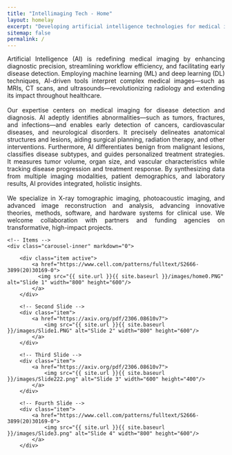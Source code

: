 ```yaml
---
title: "Intellimaging Tech - Home"
layout: homelay
excerpt: "Developing artificial intelligence technologies for medical imaging"
sitemap: false
permalink: /
---
```

<p style="text-align: justify;">Artificial Intelligence (AI) is redefining medical imaging by enhancing diagnostic precision, streamlining workflow efficiency, and facilitating early disease detection. Employing machine learning (ML) and deep learning (DL) techniques, AI-driven tools interpret complex medical images—such as MRIs, CT scans, and ultrasounds—revolutionizing radiology and extending its impact throughout healthcare.<br/>
<br/>
Our expertise centers on medical imaging for disease detection and diagnosis. AI adeptly identifies abnormalities—such as tumors, fractures, and infections—and enables early detection of cancers, cardiovascular diseases, and neurological disorders. It precisely delineates anatomical structures and lesions, aiding surgical planning, radiation therapy, and other interventions. Furthermore, AI differentiates benign from malignant lesions, classifies disease subtypes, and guides personalized treatment strategies. It measures tumor volume, organ size, and vascular characteristics while tracking disease progression and treatment response. By synthesizing data from multiple imaging modalities, patient demographics, and laboratory results, AI provides integrated, holistic insights.<br/>
<br/>
We specialize in X-ray tomographic imaging, photoacoustic imaging, and advanced image reconstruction and analysis, advancing innovative theories, methods, software, and hardware systems for clinical use. We welcome collaboration with partners and funding agencies on transformative, high-impact projects.</p>

<div markdown="0" id="carousel" class="carousel slide" data-ride="carousel" data-interval="2500" data-pause="hover" >
    <!-- Menu
    <ol class="carousel-indicators">
        <li data-target="#carousel" data-slide-to="0" class="active"></li>
        <li data-target="#carousel" data-slide-to="1"></li>
        <li data-target="#carousel" data-slide-to="2"></li>
        <li data-target="#carousel" data-slide-to="3"></li>
    </ol> -->

    <!-- Items -->
    <div class="carousel-inner" markdown="0">
    
        <div class="item active">
            <a href="https://www.cell.com/patterns/fulltext/S2666-3899(20)30169-0">
              <img src="{{ site.url }}{{ site.baseurl }}/images/home0.PNG" alt="Slide 1" width="800" height="600"/>
            </a>
        </div>

        <!-- Second Slide -->
        <div class="item">
            <a href="https://axiv.org/pdf/2306.08610v7">
                <img src="{{ site.url }}{{ site.baseurl }}/images/Slide1.PNG" alt="Slide 2" width="800" height="600"/>
            </a>
        </div>

        <!-- Third Slide -->
        <div class="item">
            <a href="https://axiv.org/pdf/2306.08610v7">
                <img src="{{ site.url }}{{ site.baseurl }}/images/Slide222.png" alt="Slide 3" width="600" height="400"/>
            </a>
        </div>

        <!-- Fourth Slide -->
        <div class="item">
            <a href="https://www.cell.com/patterns/fulltext/S2666-3899(20)30169-0">
                <img src="{{ site.url }}{{ site.baseurl }}/images/Slide3.png" alt="Slide 4" width="800" height="600"/>
            </a>
        </div>
  </div>
  <!--
  <a class="left carousel-control" role="button" data-slide="prev">
    <span class="glyphicon glyphicon-chevron-left" aria-hidden="true"></span>
    <span class="sr-only">Previous</span>
  </a>
  <a class="right carousel-control" role="button" data-slide="next">
    <span class="glyphicon glyphicon-chevron-right" aria-hidden="true"></span>
    <span class="sr-only">Next</span> 
  </a>
  -->
  <!--
  <a class="left carousel-control" role="button" data-slide="prev" onclick="moveCarousel('prev')">
    <span class="glyphicon glyphicon-chevron-left" aria-hidden="true"></span>
    <span class="sr-only">Previous</span>
  </a>
  <a class="right carousel-control" role="button" data-slide="next" onclick="moveCarousel('next')">
    <span class="glyphicon glyphicon-chevron-right" aria-hidden="true"></span>
    <span class="sr-only">Next</span>
  </a>
  -->
</div>

<!-- jQuery (necessary for Bootstrap's JavaScript plugins) -->
<script src="https://ajax.googleapis.com/ajax/libs/jquery/1.12.4/jquery.min.js"></script>
<!-- Include all compiled plugins (below), or include individual files as needed -->
<script src="https://maxcdn.bootstrapcdn.com/bootstrap/3.3.7/js/bootstrap.min.js"></script>


